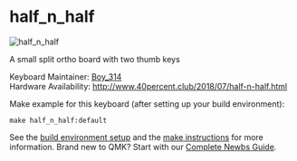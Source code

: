 # half_n_half

![half_n_half](https://2.bp.blogspot.com/-akouSRzGKQw/WutIH4qV0nI/AAAAAAACRqA/D1Gx3i1UWlccMCd0VS8td0ckWjCixrSuQCLcBGAs/s1600/b.jpg)

A small split ortho board with two thumb keys

Keyboard Maintainer: [Boy_314](https://github.com/boy-314)  
Hardware Availability: http://www.40percent.club/2018/07/half-n-half.html

Make example for this keyboard (after setting up your build environment):

    make half_n_half:default

See the [build environment setup](https://docs.qmk.fm/#/getting_started_build_tools) and the [make instructions](https://docs.qmk.fm/#/getting_started_make_guide) for more information. Brand new to QMK? Start with our [Complete Newbs Guide](https://docs.qmk.fm/#/newbs).
